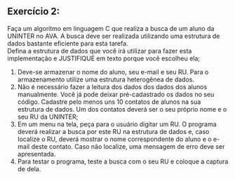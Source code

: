 ## Exercício 2:
Faça um algoritmo em linguagem C que realiza a busca de um aluno da UNINTER no AVA. A busca deve ser realizada utilizando uma estrutura de dados bastante eficiente para esta tarefa.   
Defina a estrutura de dados que você irá utilizar para fazer esta implementação e JUSTIFIQUE em texto porque você escolheu ela;
1. Deve-se armazenar o nome do aluno, seu e-mail e seu RU. Para o armazenamento utilize uma estrutura heterogênea de dados.   
2. Não é necessário fazer a leitura dos dados dos dados dos alunos manualmente. Você já pode deixar pré-cadastrado os dados no seu código. Cadastre pelo menos uns 10 contatos de alunos na sua estrutura de dados. Um dos contatos deverá ser o seu próprio nome e o seu RU da UNINTER;   
3. Em um menu na tela, peça para o usuário digitar um RU. O programa deverá realizar a busca por este RU na estrutura de dados e, caso localize o RU, deverá mostrar o nome correspondente do aluno e o e-mail deste contato. Caso não localize, uma mensagem de erro deve ser apresentada.   
4. Para testar o programa, teste a busca com o seu RU e coloque a captura de dela.   